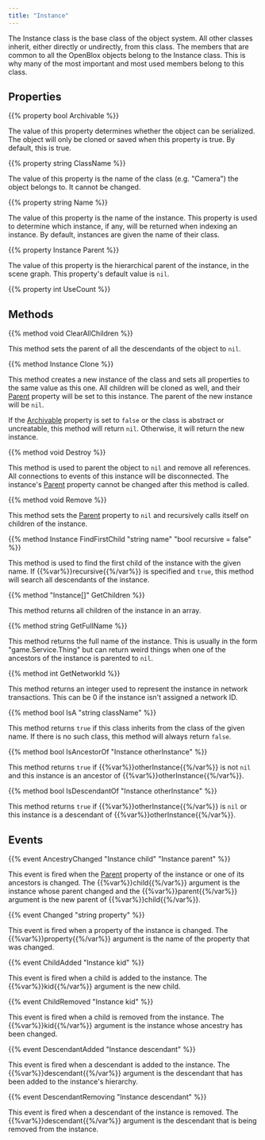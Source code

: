 ```yaml
---
title: "Instance"
---
```


The Instance class is the base class of the object system. All other classes inherit, either directly or undirectly, from this class. The members that are common to all the OpenBlox objects belong to the Instance class. This is why many of the most important and most used members belong to this class.

## Properties

{{% property bool Archivable %}}

The value of this property determines whether the object can be serialized. The object will only be cloned or saved when this property is true. By default, this is true.

{{% property string ClassName %}}

The value of this property is the name of the class (e.g. "Camera") the object belongs to. It cannot be changed.

{{% property string Name %}}

The value of this property is the name of the instance. This property is used to determine which instance, if any, will be returned when indexing an instance. By default, instances are given the name of their class.

{{% property Instance Parent %}}

The value of this property is the hierarchical parent of the instance, in the scene graph. This property's default value is `nil`.

{{% property int UseCount %}}

## Methods

{{% method void ClearAllChildren %}}

This method sets the parent of all the descendants of the object to `nil`.

{{% method Instance Clone %}}

This method creates a new instance of the class and sets all properties to the same value as this one. All children will be cloned as well, and their [Parent](#Parent) property will be set to this instance. The parent of the new instance will be `nil`.

If the [Archivable](#Archivable) property is set to `false` or the class is abstract or uncreatable, this method will return `nil`. Otherwise, it will return the new instance.

{{% method void Destroy %}}

This method is used to parent the object to `nil` and remove all references. All connections to events of this instance will be disconnected. The instance's [Parent](#Parent) property cannot be changed after this method is called.

{{% method void Remove %}}

This method sets the [Parent](#Parent) property to `nil` and recursively calls itself on children of the instance.

{{% method Instance FindFirstChild "string name" "bool recursive = false" %}}

This method is used to find the first child of the instance with the given name. If {{%var%}}recursive{{%/var%}} is specified and `true`, this method will search all descendants of the instance.

{{% method "Instance[]" GetChildren %}}

This method returns all children of the instance in an array.

{{% method string GetFullName %}}

This method returns the full name of the instance. This is usually in the form "game.Service.Thing" but can return weird things when one of the ancestors of the instance is parented to `nil`.

{{% method int GetNetworkId %}}

This method returns an integer used to represent the instance in network transactions. This can be 0 if the instance isn't assigned a network ID.

{{% method bool IsA "string className" %}}

This method returns `true` if this class inherits from the class of the given name. If there is no such class, this method will always return `false`.

{{% method bool IsAncestorOf "Instance otherInstance" %}}

This method returns `true` if {{%var%}}otherInstance{{%/var%}} is not `nil` and this instance is an ancestor of {{%var%}}otherInstance{{%/var%}}.

{{% method bool IsDescendantOf "Instance otherInstance" %}}

This method returns `true` if {{%var%}}otherInstance{{%/var%}} is `nil` or this instance is a descendant of {{%var%}}otherInstance{{%/var%}}.

## Events

{{% event AncestryChanged "Instance child" "Instance parent" %}}

This event is fired when the [Parent](#Parent) property of the instance or one of its ancestors is changed. The {{%var%}}child{{%/var%}} argument is the instance whose parent changed and the {{%var%}}parent{{%/var%}} argument is the new parent of {{%var%}}child{{%/var%}}.

{{% event Changed "string property" %}}

This event is fired when a property of the instance is changed. The {{%var%}}property{{%/var%}} argument is the name of the property that was changed.

{{% event ChildAdded "Instance kid" %}}

This event is fired when a child is added to the instance. The {{%var%}}kid{{%/var%}} argument is the new child.

{{% event ChildRemoved "Instance kid" %}}

This event is fired when a child is removed from the instance. The {{%var%}}kid{{%/var%}} argument is the instance whose ancestry has been changed.

{{% event DescendantAdded "Instance descendant" %}}

This event is fired when a descendant is added to the instance. The {{%var%}}descendant{{%/var%}} argument is the descendant that has been added to the instance's hierarchy.

{{% event DescendantRemoving "Instance descendant" %}}

This event is fired when a descendant of the instance is removed. The {{%var%}}descendant{{%/var%}} argument is the descendant that is being removed from the instance.
